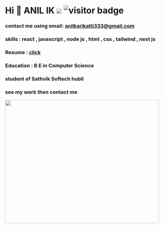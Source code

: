  # Hi  👋 ANIL IK   ![](https://komarev.com/ghpvc/?username=anilikarikatti&color=green)  ![visitor badge](https://visitor-badge.glitch.me/badge?page_id=anilikarikatti.visitor-badge&left_text=MyPageVisitors)


<div style={display:"flex" , height:"100px"} >
   
   
<div > 
   
### contact me using email: anilkarikatti333@gmail.com

### skills : react , javascript , node js , html , css , tailwind , next js

### Resume : [click]( https://anilikarikatti.github.io/resume/)

### Education : B E in Computer Science

### student of Sathvik Softech hubli 
 
 ### see my work then contact me
   </div>
   <div>
<img src="https://camo.githubusercontent.com/683e2187241c641430216c864ce93fc5a0e0dfb232c5a01d1c54b54d63aa8cb2/68747470733a2f2f63646e2e6472696262626c652e636f6d2f75736572732f313136323037372f73637265656e73686f74732f333834383931342f70726f6772616d6d65722e676966" width="500px" height="400px">
 
  </div>
